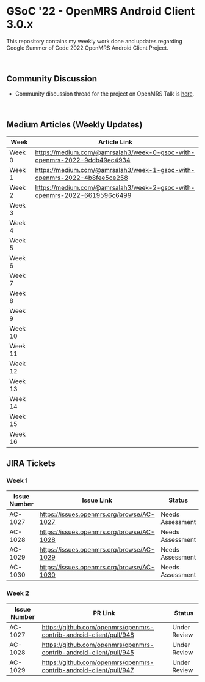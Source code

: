 # GSoC '22 - OpenMRS Android Client 3.0.x
This repository contains my weekly work done and updates regarding Google Summer of Code 2022 OpenMRS Android Client Project.

<br>

## Community Discussion 

* Community discussion thread for the project on OpenMRS Talk is [here](https://talk.openmrs.org/t/gsoc-2022-android-project-discussion/36811/).

<br>

## Medium Articles (Weekly Updates)


|    Week     |      Article Link   |
|-------------------|---------------------|
|Week 0|https://medium.com/@amrsalah3/week-0-gsoc-with-openmrs-2022-9ddb49ec4934|
|Week 1|https://medium.com/@amrsalah3/week-1-gsoc-with-openmrs-2022-4b8fee5ce258|
|Week 2|https://medium.com/@amrsalah3/week-2-gsoc-with-openmrs-2022-6619596c6499|
|Week 3||
|Week 4||
|Week 5||
|Week 6||
|Week 7||
|Week 8||
|Week 9||
|Week 10||
|Week 11||
|Week 12||
|Week 13||
|Week 14||
|Week 15||
|Week 16||



## JIRA Tickets

### Week 1

|    Issue Number     |     Issue Link    |      Status        |
|-------------------|---------------------------|--------------------|
|AC-1027|https://issues.openmrs.org/browse/AC-1027 | Needs Assessment |
|AC-1028|https://issues.openmrs.org/browse/AC-1028 | Needs Assessment |
|AC-1029|https://issues.openmrs.org/browse/AC-1029 | Needs Assessment |
|AC-1030|https://issues.openmrs.org/browse/AC-1030 | Needs Assessment |

### Week 2

|    Issue Number     |     PR Link    |      Status        |
|-------------------|---------------------------|--------------------|
|AC-1027|https://github.com/openmrs/openmrs-contrib-android-client/pull/948 | Under Review |
|AC-1028|https://github.com/openmrs/openmrs-contrib-android-client/pull/945 | Under Review |
|AC-1029|https://github.com/openmrs/openmrs-contrib-android-client/pull/947 | Under Review |

